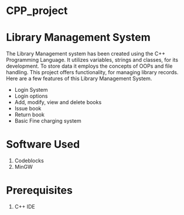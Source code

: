 # CPP_project

# Library Management System
The Library Management system has been created using the C++ Programming Language. It utilizes variables, strings and classes, for its development. To store data it employs the concepts of OOPs and file handling. This project offers functionality, for managing library records.
Here are a few features of this Library Management System.

* Login System
* Login options
* Add, modify, view and delete books
* Issue book
* Return book
* Basic Fine charging system

# Software Used
1. Codeblocks
2. MinGW

# Prerequisites
1. C++ IDE
